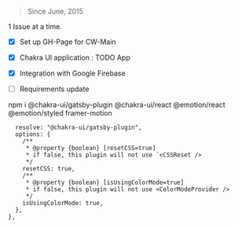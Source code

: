 > Since June, 2015

1 Issue at a time.
- [x] Set up GH-Page for CW-Main
- [x] Chakra UI application : TODO App
- [x] Integration with Google Firebase
- [ ] Requirements update


npm i @chakra-ui/gatsby-plugin @chakra-ui/react @emotion/react @emotion/styled framer-motion

      resolve: "@chakra-ui/gatsby-plugin",
      options: {
        /**
         * @property {boolean} [resetCSS=true]
         * if false, this plugin will not use `<CSSReset />
         */
        resetCSS: true,
        /**
         * @property {boolean} [isUsingColorMode=true]
         * if false, this plugin will not use <ColorModeProvider />
         */
        isUsingColorMode: true,
      },
    },

    
